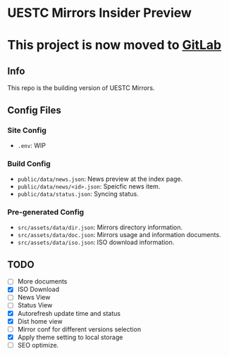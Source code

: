# UESTC Mirrors Insider Preview

# This project is now moved to [GitLab](https://gitlab.com/uestclug/uestc-mirrors-preview)

## Info

This repo is the building version of UESTC Mirrors.

## Config Files

### Site Config

- `.env`: WIP

### Build Config

- `public/data/news.json`: News preview at the index page.
- `public/data/news/<id>.json`: Speicfic news item.
- `public/data/status.json`: Syncing status.

### Pre-generated Config

- `src/assets/data/dir.json`: Mirrors directory information.
- `src/assets/data/doc.json`: Mirrors usage and information documents.
- `src/assets/data/iso.json`: ISO download information.

## TODO

- [ ] More documents
- [x] ISO Download
- [ ] News View
- [ ] Status View
- [x] Autorefresh update time and status
- [x] Dist home view
- [ ] Mirror conf for different versions selection
- [X] Apply theme setting to local storage
- [ ] SEO optimize.
